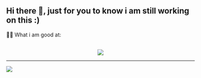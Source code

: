## Hi there 👋,  just for you to know i am still working on this :)

<!--
**csavva2809/csavva2809** is a ✨ _special_ ✨ repository because its `README.md` (this file) appears on your GitHub profile.

Here are some ideas to get you started:

- 🔭 I’m currently working on ...
- 🌱 I’m currently learning ...
- 👯 I’m looking to collaborate on ...
- 🤔 I’m looking for help with ...
- 💬 Ask me about ...
- 📫 How to reach me: ...
- 😄 Pronouns: ...
- ⚡ Fun fact: ...
-->

👨‍💻 What i am good at:
<br></br>
<p align="center">
  <a href="https://skillicons.dev">
    <img src="https://skillicons.dev/icons?i=py,java,c,cpp,fastapi,flask,sqlite,html,css,js,linux,git" />
  </a>
</p>



---
[![](https://visitcount.itsvg.in/api?id=csavva2809&icon=0&color=0)](https://visitcount.itsvg.in)

<!-- Proudly created with GPRM ( https://gprm.itsvg.in ) -->
